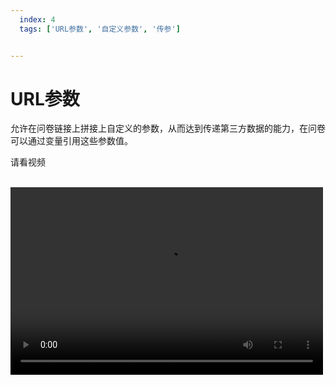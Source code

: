 ```yaml
---
  index: 4
  tags: ['URL参数', '自定义参数', '传参']


---
```



# URL参数

允许在问卷链接上拼接上自定义的参数，从而达到传递第三方数据的能力，在问卷可以通过变量引用这些参数值。

请看视频

<br />
<video width="500" height="300" controls >
  <source src="https://media.cform.io/editor/changelog/v3-1-2/custom-url-params.mov" type="video/mp4">
</video>
<br />